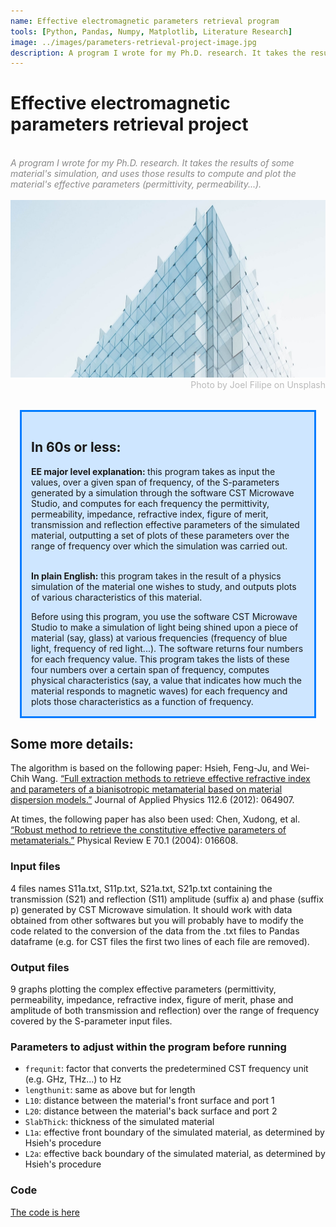 ```yaml
---
name: Effective electromagnetic parameters retrieval program
tools: [Python, Pandas, Numpy, Matplotlib, Literature Research]
image: ../images/parameters-retrieval-project-image.jpg
description: A program I wrote for my Ph.D. research. It takes the results of some material's simulation, and uses those results to compute and plot the material's effective parameters (permittivity, permeability...).
---
```


<h1><b>Effective electromagnetic parameters retrieval project</b></h1>
<br>
<div style="color: #888888; font-style: oblique">A program I wrote for my Ph.D. research. It takes the results of some material's simulation, and uses those results to compute and plot the material's effective parameters (permittivity, permeability...).</div>
<br>
<img src="../images/parameters-retrieval-project-image.jpg">
<div style="color: #BABABA; text-align:right">Photo by Joel Filipe on Unsplash</div>
<br>
<div style="background-color: #CEE6FF; border-width: 3px; border-color: #007BFF; border-style:solid; margin: 15px; padding: 15px">
<h2> In 60s or less:</h2>
  <div><b>EE major level explanation: </b>this program takes as input the values, over a given span of frequency, of the S-parameters generated by a simulation through the software CST Microwave Studio, and computes for each frequency the permittivity, permeability, impedance, refractive index, figure of merit, transmission and reflection effective parameters of the simulated material, outputting a set of plots of these parameters over the range of frequency over which the simulation was carried out.</div>
  <br>
  <p><b>In plain English:</b> this program takes in the result of a physics simulation of the material one wishes to study, and outputs plots of various characteristics of this material.</p>
  <div>Before using this program, you use the software CST Microwave Studio to make a simulation of light being shined upon a piece of material (say, glass) at various frequencies (frequency of blue light, frequency of red light...). The software returns four numbers for each frequency value. This program takes the lists of these four numbers over a certain span of frequency, computes physical characteristics (say, a value that indicates how much the material responds to magnetic waves) for each frequency and plots those characteristics as a function of frequency.</div>
</div>

<h2>Some more details:</h2>

The algorithm is based on the following paper:
Hsieh, Feng-Ju, and Wei-Chih Wang. [“Full extraction methods to retrieve effective refractive index and parameters of a bianisotropic metamaterial based on material dispersion models.”](https://aip.scitation.org/doi/full/10.1063/1.4752753?casa_token=xHGlMD94FbIAAAAA:YY1Ut2BzOVvrJ2qaQ4nMWqiqxmrBD1l0O9t8Xw53Yyu23K_guoP_HquBqAJgzXakLQQ6yrj8ZQE) Journal of Applied Physics 112.6 (2012): 064907.

At times, the following paper has also been used:
Chen, Xudong, et al. [“Robust method to retrieve the constitutive effective parameters of metamaterials.”](https://journals.aps.org/pre/pdf/10.1103/PhysRevE.70.016608?casa_token=wiemJYko8UIAAAAA%3AUivAP2Ai1PFI3QWCJXhM4SQNVA4Jrnw00TD1ZYq_kmcPPaWSWoHZg30TKz7d2ue_n-eBoHKt-Hiz_g) Physical Review E 70.1 (2004): 016608.

### Input files
4 files names S11a.txt, S11p.txt, S21a.txt, S21p.txt containing the transmission (S21) and reflection (S11) amplitude (suffix a) and phase (suffix p) generated by CST Microwave simulation. It should work with data obtained from other softwares but you will probably have to modify the code related to the conversion of the data from the .txt files to Pandas dataframe (e.g. for CST files the first two lines of each file are removed).

### Output files
9 graphs plotting the complex effective parameters (permittivity, permeability, impedance, refractive index, figure of merit, phase and amplitude of both transmission and reflection) over the range of frequency covered by the S-parameter input files.

### Parameters to adjust within the program before running
- `frequnit`: factor that converts the predetermined CST frequency unit (e.g. GHz, THz...) to Hz
- `lengthunit`: same as above but for length
- `L10`: distance between the material's front surface and port 1
- `L20`: distance between the material's back surface and port 2
- `SlabThick`: thickness of the simulated material
- `L1a`: effective front boundary of the simulated material, as determined by Hsieh's procedure
- `L2a`: effective back boundary of the simulated material, as determined by Hsieh's procedure

### Code
[The code is here](https://github.com/Rufski/PhD_work_Effective_parameters_retrieval_program)


